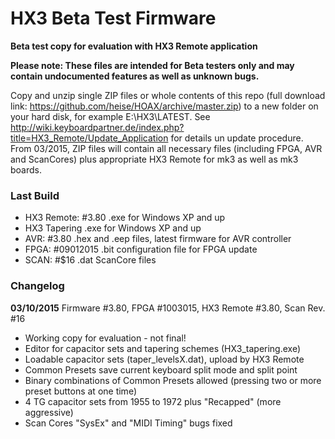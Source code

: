 HX3 Beta Test Firmware
======================

<b>Beta test copy for evaluation with HX3 Remote application</b>

<b>Please note: These files are intended for Beta testers only and may contain undocumented features as well as unknown bugs.</b>

Copy and unzip single ZIP files or whole contents of this repo (full download link: 
https://github.com/heise/HOAX/archive/master.zip) to a new folder on your hard disk, for example E:\HX3\LATEST\. See 
http://wiki.keyboardpartner.de/index.php?title=HX3_Remote/Update_Application for details un update procedure. From
03/2015, ZIP files will contain all necessary files (including FPGA, AVR and ScanCores) plus appropriate HX3 Remote for 
mk3 as well as mk3 boards.

### Last Build

* HX3 Remote: #3.80	.exe for Windows XP and up
* HX3 Tapering	    .exe for Windows XP and up
* AVR:  #3.80       .hex and .eep files, latest firmware for AVR controller
* FPGA: #09012015   .bit configuration file for FPGA update
* SCAN: #$16        .dat ScanCore files


### Changelog

<b>03/10/2015</b> Firmware #3.80, FPGA #1003015, HX3 Remote #3.80, Scan Rev. #16

* Working copy for evaluation - not final!
* Editor for capacitor sets and tapering schemes (HX3_tapering.exe)
* Loadable capacitor sets (taper_levelsX.dat), upload by HX3 Remote
* Common Presets save current keyboard split mode and split point
* Binary combinations of Common Presets allowed (pressing two or more preset buttons at one time)
* 4 TG capacitor sets from 1955 to 1972 plus "Recapped" (more aggressive)
* Scan Cores "SysEx" and "MIDI Timing" bugs fixed

